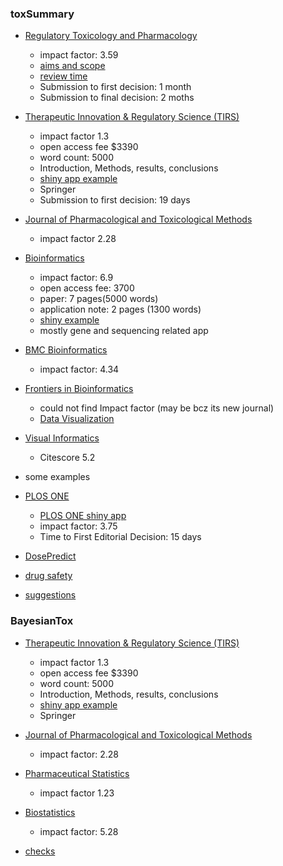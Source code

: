 ### toxSummary
* [Regulatory Toxicology and Pharmacology](https://www-sciencedirect-com.fda.idm.oclc.org/journal/regulatory-toxicology-and-pharmacology)  
    *  impact factor: 3.59
    *  [aims and scope](https://www-sciencedirect-com.fda.idm.oclc.org/journal/regulatory-toxicology-and-pharmacology/about/aims-and-scope)
    *  [review time](https://journalinsights.elsevier.com/journals/0273-2300/review_speed)
    *  Submission to first decision: 1 month
    *  Submission to final decision: 2 moths

*  [Therapeutic Innovation & Regulatory Science (TIRS)](https://www.springer.com/journal/43441/)
    * impact factor 1.3
    * open access fee $3390
    * word count: 5000 
    * Introduction, Methods, results, conclusions
    * [shiny app example](https://link.springer.com/search?query=shiny&search-within=Journal&facet-journal-id=43441)
    * Springer
    * Submission to first decision: 19 days
* [Journal of Pharmacological and Toxicological Methods](https://www-sciencedirect-com.fda.idm.oclc.org/journal/journal-of-pharmacological-and-toxicological-methods/about/aims-and-scope)
    * impact factor 2.28
* [Bioinformatics](https://academic.oup.com/bioinformatics/pages/instructions_for_authors)
    * impact factor: 6.9
    * open access fee: 3700
    * paper: 7 pages(5000 words)
    * application note: 2 pages (1300 words)
    * [shiny example](https://academic.oup.com/bioinformatics/search-results?page=1&q=shiny&fl_SiteID=5139&SearchSourceType=1&allJournals=1)
    * mostly gene and sequencing related app
* [BMC Bioinformatics](https://bmcbioinformatics.biomedcentral.com/submission-guidelines/aims-and-scope)
    * impact factor: 4.34
* [Frontiers in Bioinformatics](https://www.frontiersin.org/journals/bioinformatics)
    * could not find Impact factor (may be bcz its new journal)
    * [Data Visualization](https://www.frontiersin.org/journals/bioinformatics/sections/data-visualization)
* [Visual Informatics](https://www-sciencedirect-com.fda.idm.oclc.org/journal/visual-informatics/vol/6/issue/3)
    * Citescore 5.2

* some examples
* [PLOS ONE](https://journals.plos.org/plosone/s/journal-information#loc-timely-publication)
    * [PLOS ONE shiny app](https://journals.plos.org/plosone/article?id=10.1371/journal.pone.0261083l)
    * impact factor: 3.75
    * Time to First Editorial Decision: 15 days
* [DosePredict](https://accp1.onlinelibrary.wiley.com/doi/10.1002/jcph.1649)
* [drug safety](https://link.springer.com/journal/40264/volumes-and-issues/45-12)
* [suggestions](https://journalfinder.elsevier.com/results?elsevierOnly=true&fieldsOfResearch=&goldOpenAccess=true&keywords=&paperAbstract=Prior%20to%20initiation%20of%20clinical%20trials%2C%20repeat-dose%20toxicology%20studies%20are%20conducted%20in%20multiple%20species%20to%20support%20the%20safety%20of%20the%20active%20pharmaceutical%20ingredient%20%28API%29%20in%20the%20proposed%20clinical%20dosing%20regimen%2C%20route%20of%20administration%2C%20and%20duration%20of%20treatment.%20The%20primary%20metric%20used%20to%20extrapolate%20the%20safety%20of%20clinical%20dosage%20from%20repeat-dose%20toxicology%20study%20results%20is%20the%20safety%20margin%2C%20i.e.%20the%20ratio%20of%20no%20observable%20adverse%20effect%20level%20%28NOAEL%29%20from%20the%20toxicology%20study%20to%20the%20proposed%20clinical%20dose.%20This%20ratio%20can%20be%20calculated%20by%20using%20allometric%20scaling%20to%20approximate%20the%20equivalent%20human%20dose%20from%20that%20used%20in%20the%20toxicology%20study%20based%20on%20the%20body%20surface%20area%20of%20the%20species%20employed%20or%20by%20comparing%20the%20empirically%20measured%20maximum%20plasma%20concentration%20%28Cmax%29%20or%20total%20plasma%20exposure%20%28AUC%29%20between%20the%20toxicokinetic%20animal%20data%20and%20the%20human%20pharmacokinetic%20data%2C%20if%20available.%20Another%20important%20consideration%20in%20drug%20safety%20evaluation%20is%20the%20nature%20and%20severity%20of%20the%20toxicities%20observed%20at%20doses%20above%20the%20NOAEL.%20As%20toxicity%20studies%20of%20various%20durations%20are%20typically%20conducted%20in%20multiple%20species%20and%20potentially%20via%20multiple%20routes%20of%20administration%2C%20it%20can%20be%20challenging%20to%20effectively%20integrate%20all%20of%20this%20information.%20In%20collaboration%20with%20the%20Pharmaceutical%20Users%20Software%20Exchange%20%28PHUSE%29%20Nonclinical%20Scripts%20Working%20Group%20and%20with%20consultation%20from%20toxicologists%20at%20FDA%2C%20an%20open%20source%20software%20application%20was%20developed%20to%20allow%20users%20to%20interactively%20visualize%20safety%20margins%20and%20the%20severity%20of%20user-defined%20significant%20toxicities%20across%20studies%20throughout%20a%20drug%20development%20program%20in%20a%20single%20figure.%20The%20application%20can%20also%20present%20this%20information%20in%20tabular%20form%20that%20can%20be%20exported%20in%20various%20formats%2C%20e.g.%20CSV%2C%20Excel%20or%20Word%20files.%20These%20functionalities%20are%20designed%20to%20facilitate%20holistic%20evaluation%20of%20the%20drug%20safety%20by%20generating%20graphical%20and%20tabular%20summaries%20of%20the%20full%20toxicological%20profile%20of%20an%20API.&paperTitle=&subscription=true)

### BayesianTox
*  [Therapeutic Innovation & Regulatory Science (TIRS)](https://www.springer.com/journal/43441/)
    * impact factor 1.3
    * open access fee $3390
    * word count: 5000 
    * Introduction, Methods, results, conclusions
    * [shiny app example](https://link.springer.com/search?query=shiny&search-within=Journal&facet-journal-id=43441)
    * Springer
* [Journal of Pharmacological and Toxicological Methods](https://www-sciencedirect-com.fda.idm.oclc.org/journal/journal-of-pharmacological-and-toxicological-methods)
    * impact factor: 2.28
* [Pharmaceutical Statistics](https://onlinelibrary.wiley.com/journal/15391612)
    *  impact factor 1.23
* [Biostatistics](https://academic.oup.com/biostatistics/pages/About)
    * impact factor: 5.28


* [checks](https://www.elsevier.com/connect/11-steps-to-structuring-a-science-paper-editors-will-take-seriously)